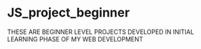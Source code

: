 # JS_project_beginner
THESE ARE BEGINNER LEVEL PROJECTS DEVELOPED IN INITIAL LEARNING PHASE OF MY WEB DEVELOPMENT
